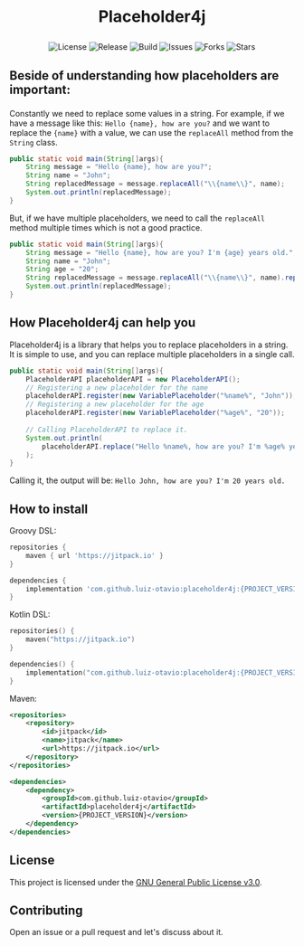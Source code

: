 # <p align="center">Placeholder4j</p>
<div align="center">
    <img src="https://img.shields.io/github/license/luiz-otavio/placeholder4j?style=for-the-badge" alt="License"/>
    <img src="https://img.shields.io/github/v/release/luiz-otavio/placeholder4j?style=for-the-badge" alt="Release"/>
    <img src="https://img.shields.io/github/workflow/status/luiz-otavio/placeholder4j/Java%20CI%20with%20Gradle?style=for-the-badge" alt="Build"/>
    <img src="https://img.shields.io/github/issues/luiz-otavio/placeholder4j?style=for-the-badge" alt="Issues"/>
    <img src="https://img.shields.io/github/forks/luiz-otavio/placeholder4j?style=for-the-badge" alt="Forks"/>
    <img src="https://img.shields.io/github/stars/luiz-otavio/placeholder4j?style=for-the-badge" alt="Stars"/>
</div>

## Beside of understanding how placeholders are important: </p>
Constantly we need to replace some values in a string. For example, if we have a message like this: `Hello {name}, how are you?` 
and we want to replace the `{name}` with a value, we can use the `replaceAll` method from the `String` class.
```java
public static void main(String[]args){
    String message = "Hello {name}, how are you?";
    String name = "John";
    String replacedMessage = message.replaceAll("\\{name\\}", name);
    System.out.println(replacedMessage);
}
```

But, if we have multiple placeholders, we need to call the `replaceAll` method multiple times which is not a good practice.
```java
public static void main(String[]args){
    String message = "Hello {name}, how are you? I'm {age} years old.";
    String name = "John";
    String age = "20";
    String replacedMessage = message.replaceAll("\\{name\\}", name).replaceAll("\\{age\\}", age);
    System.out.println(replacedMessage);
}
```

## How Placeholder4j can help you
Placeholder4j is a library that helps you to replace placeholders in a string. It is simple to use, and you can replace multiple placeholders in a single call.
```java
public static void main(String[]args){
    PlaceholderAPI placeholderAPI = new PlaceholderAPI();
    // Registering a new placeholder for the name
    placeholderAPI.register(new VariablePlaceholder("%name%", "John"));
    // Registering a new placeholder for the age
    placeholderAPI.register(new VariablePlaceholder("%age%", "20"));
    
    // Calling PlaceholderAPI to replace it.
    System.out.println(
        placeholderAPI.replace("Hello %name%, how are you? I'm %age% years old.")
    );
}
```
Calling it, the output will be: `Hello John, how are you? I'm 20 years old.`

## How to install
Groovy DSL:
```groovy
repositories {
    maven { url 'https://jitpack.io' }
}

dependencies {
    implementation 'com.github.luiz-otavio:placeholder4j:{PROJECT_VERSION}'
}
```

Kotlin DSL:
```kotlin
repositories() {
    maven("https://jitpack.io")
}

dependencies() {
    implementation("com.github.luiz-otavio:placeholder4j:{PROJECT_VERSION}")
}
```

Maven:
```xml
<repositories>
    <repository>
        <id>jitpack</id>
        <name>jitpack</name>
        <url>https://jitpack.io</url>
    </repository>
</repositories>

<dependencies>
    <dependency>
        <groupId>com.github.luiz-otavio</groupId>
        <artifactId>placeholder4j</artifactId>
        <version>{PROJECT_VERSION}</version>
    </dependency>
</dependencies>
```

## License
This project is licensed under the [GNU General Public License v3.0](https://www.gnu.org/licenses/gpl-3.0.html).

## Contributing
Open an issue or a pull request and let's discuss about it.

